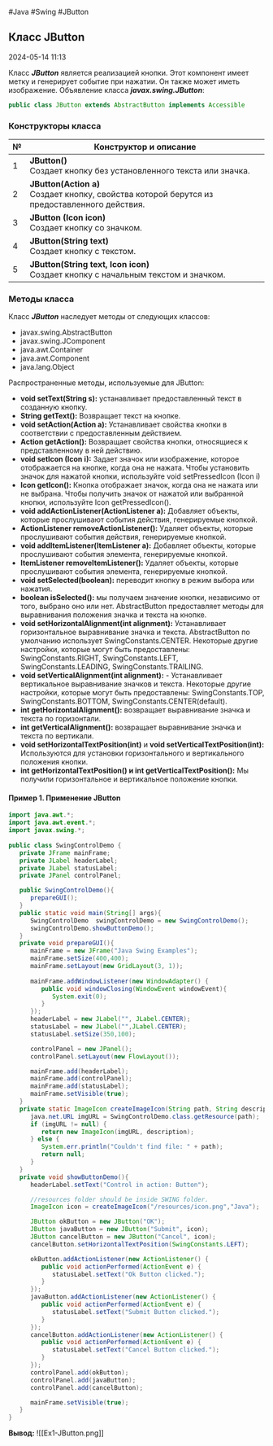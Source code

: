 #Java #Swing #JButton

## Класс JButton

2024-05-14 11:13

Класс **_JButton_** является реализацией кнопки. Этот компонент имеет метку и генерирует событие при нажатии. Он также может иметь изображение.
Объявление класса **_javax.swing.JButton_**:
```java
public class JButton extends AbstractButton implements Accessible
```

### Конструкторы класса

| №   | Конструктор и описание                                                                          |
| --- | ----------------------------------------------------------------------------------------------- |
| 1   | **JButton()**<br>Создает кнопку без установленного текста или значка.                           |
| 2   | **JButton(Action a)**<br>Создает кнопку, свойства которой берутся из предоставленного действия. |
| 3   | **JButton (Icon icon)**<br>Создает кнопку со значком.                                           |
| 4   | **JButton(String text)**<br>Создает кнопку с текстом.                                           |
| 5   | **JButton(String text, Icon icon)**<br>Создает кнопку с начальным текстом и значком.            |

### Методы класса 

Класс **_JButton_** наследует методы от следующих классов:
- javax.swing.AbstractButton
- javax.swing.JComponent
- java.awt.Container
- java.awt.Component
- java.lang.Object

Распространенные методы, используемые для JButton:
- **void setText(String s):** устанавливает предоставленный текст в созданную кнопку.
- **String getText():** Возвращает текст на кнопке.
- **void setAction(Action a):** Устанавливает свойства кнопки в соответствии с предоставленным действием.
- **Action getAction():** Возвращает свойства кнопки, относящиеся к представленному в ней действию.
- **void setIcon (Icon i):** Задает значок или изображение, которое отображается на кнопке, когда она не нажата. Чтобы установить значок для нажатой кнопки, используйте void setPressedIcon (Icon i)
- **Icon getIcon():** Кнопка отображает значок, когда она не нажата или не выбрана. Чтобы получить значок от нажатой или выбранной кнопки, используйте Icon getPressedIcon().
- **void addActionListener(ActionListener a):** Добавляет объекты, которые прослушивают события действия, генерируемые кнопкой.
- **ActionListener removeActionListener():** Удаляет объекты, которые прослушивают события действия, генерируемые кнопкой.
- **void addItemListener(ItemListener a):** Добавляет объекты, которые прослушивают события элемента, генерируемые кнопкой.
- **ItemListener removeItemListener():** Удаляет объекты, которые прослушивают события элемента, генерируемые кнопкой.
- **void setSelected(boolean):** переводит кнопку в режим выбора или нажатия.
- **boolean isSelected():** мы получаем значение кнопки, независимо от того, выбрано оно или нет. AbstractButton предоставляет методы для выравнивания положения значка и текста на кнопке.
- **void setHorizontalAlignment(int alignment):** Устанавливает горизонтальное выравнивание значка и текста. AbstractButton по умолчанию использует SwingConstants.CENTER. Некоторые другие настройки, которые могут быть предоставлены: SwingConstants.RIGHT, SwingConstants.LEFT, SwingConstants.LEADING, SwingConstants.TRAILING.
- **void setVerticalAlignment(int alignment):** - Устанавливает вертикальное выравнивание значков и текста. Некоторые другие настройки, которые могут быть предоставлены: SwingConstants.TOP, SwingConstants.BOTTOM, SwingConstants.CENTER(default).
- **int getHorizontalAlignment():** возвращает выравнивание значка и текста по горизонтали.
- **int getVerticalAlignment():** возвращает выравнивание значка и текста по вертикали.
- **void setHorizontalTextPosition(int)** и **void setVerticalTextPosition(int):** Используются для установки горизонтального и вертикального положения кнопки.
- **int getHorizontalTextPosition() и int getVerticalTextPosition():** Мы получили горизонтальное и вертикальное положение кнопки.

#### Пример 1. Применение JButton

```java
import java.awt.*;
import java.awt.event.*;
import javax.swing.*;
 
public class SwingControlDemo {
   private JFrame mainFrame;
   private JLabel headerLabel;
   private JLabel statusLabel;
   private JPanel controlPanel;

   public SwingControlDemo(){
      prepareGUI();
   }
   public static void main(String[] args){
      SwingControlDemo  swingControlDemo = new SwingControlDemo();      
      swingControlDemo.showButtonDemo();
   }
   private void prepareGUI(){
      mainFrame = new JFrame("Java Swing Examples");
      mainFrame.setSize(400,400);
      mainFrame.setLayout(new GridLayout(3, 1));
      
      mainFrame.addWindowListener(new WindowAdapter() {
         public void windowClosing(WindowEvent windowEvent){
            System.exit(0);
         }        
      });    
      headerLabel = new JLabel("", JLabel.CENTER);        
      statusLabel = new JLabel("",JLabel.CENTER);    
      statusLabel.setSize(350,100);

      controlPanel = new JPanel();
      controlPanel.setLayout(new FlowLayout());

      mainFrame.add(headerLabel);
      mainFrame.add(controlPanel);
      mainFrame.add(statusLabel);
      mainFrame.setVisible(true);  
   }
   private static ImageIcon createImageIcon(String path, String description) {
      java.net.URL imgURL = SwingControlDemo.class.getResource(path);
      if (imgURL != null) {
         return new ImageIcon(imgURL, description);
      } else {            
         System.err.println("Couldn't find file: " + path);
         return null;
      }
   }   
   private void showButtonDemo(){
      headerLabel.setText("Control in action: Button"); 

      //resources folder should be inside SWING folder.
      ImageIcon icon = createImageIcon("/resources/icon.png","Java");

      JButton okButton = new JButton("OK");        
      JButton javaButton = new JButton("Submit", icon);
      JButton cancelButton = new JButton("Cancel", icon);
      cancelButton.setHorizontalTextPosition(SwingConstants.LEFT);   

      okButton.addActionListener(new ActionListener() {
         public void actionPerformed(ActionEvent e) {
            statusLabel.setText("Ok Button clicked.");
         }          
      });
      javaButton.addActionListener(new ActionListener() {
         public void actionPerformed(ActionEvent e) {
            statusLabel.setText("Submit Button clicked.");
         }
      });
      cancelButton.addActionListener(new ActionListener() {
         public void actionPerformed(ActionEvent e) {
            statusLabel.setText("Cancel Button clicked.");
         }
      });
      controlPanel.add(okButton);
      controlPanel.add(javaButton);
      controlPanel.add(cancelButton);       

      mainFrame.setVisible(true);  
   }
}
```
**Вывод:**
![[Ex1-JButton.png]]

